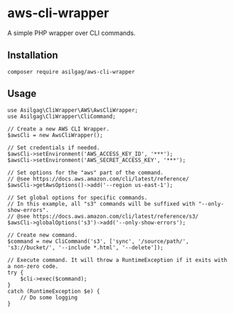 # aws-cli-wrapper

A simple PHP wrapper over CLI commands.

## Installation
    composer require asilgag/aws-cli-wrapper

## Usage

    use Asilgag\CliWrapper\AWS\AwsCliWrapper;
    use Asilgag\CliWrapper\CliCommand;
    
    // Create a new AWS CLI Wrapper.
    $awsCli = new AwsCliWrapper();
    
    // Set credentials if needed.
    $awsCli->setEnvironment('AWS_ACCESS_KEY_ID', '***');
    $awsCli->setEnvironment('AWS_SECRET_ACCESS_KEY', '***');
    
    // Set options for the "aws" part of the command.
    // @see https://docs.aws.amazon.com/cli/latest/reference/
    $awsCli->getAwsOptions()->add('--region us-east-1');
    
    // Set global options for specific commands.
    // In this example, all "s3" commands will be suffixed with "--only-show-errors".
    // @see https://docs.aws.amazon.com/cli/latest/reference/s3/
    $awsCli->globalOptions('s3')->add('--only-show-errors');

    // Create new command.
    $command = new CliCommand('s3', ['sync', '/source/path/', 's3://bucket/', '--include *.html', '--delete']);
    
    // Execute command. It will throw a RuntimeException if it exits with a non-zero code.
    try {
        $cli->exec($command);
    }
    catch (RuntimeException $e) {
        // Do some logging
    }
    
    
